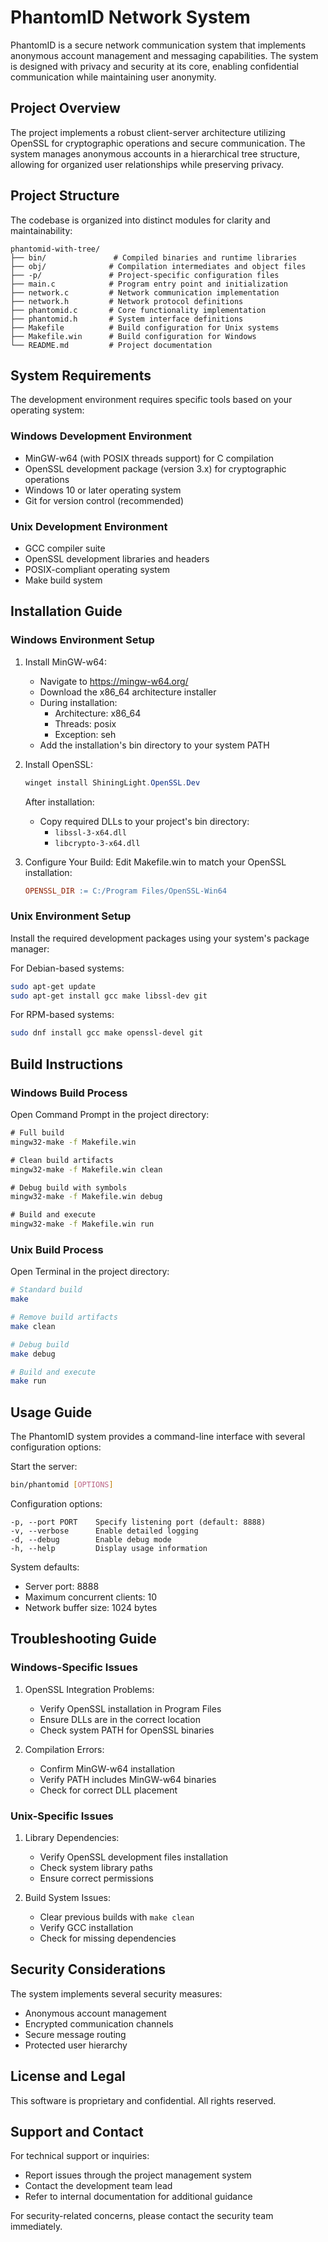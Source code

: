 # PhantomID Network System

PhantomID is a secure network communication system that implements anonymous account management and messaging capabilities. The system is designed with privacy and security at its core, enabling confidential communication while maintaining user anonymity.

## Project Overview

The project implements a robust client-server architecture utilizing OpenSSL for cryptographic operations and secure communication. The system manages anonymous accounts in a hierarchical tree structure, allowing for organized user relationships while preserving privacy.

## Project Structure

The codebase is organized into distinct modules for clarity and maintainability:

```
phantomid-with-tree/
├── bin/               # Compiled binaries and runtime libraries
├── obj/              # Compilation intermediates and object files
├── -p/               # Project-specific configuration files
├── main.c            # Program entry point and initialization
├── network.c         # Network communication implementation
├── network.h         # Network protocol definitions
├── phantomid.c       # Core functionality implementation
├── phantomid.h       # System interface definitions
├── Makefile          # Build configuration for Unix systems
├── Makefile.win      # Build configuration for Windows
└── README.md         # Project documentation
```

## System Requirements

The development environment requires specific tools based on your operating system:

### Windows Development Environment
- MinGW-w64 (with POSIX threads support) for C compilation
- OpenSSL development package (version 3.x) for cryptographic operations
- Windows 10 or later operating system
- Git for version control (recommended)

### Unix Development Environment
- GCC compiler suite
- OpenSSL development libraries and headers
- POSIX-compliant operating system
- Make build system

## Installation Guide

### Windows Environment Setup

1. Install MinGW-w64:
   - Navigate to https://mingw-w64.org/
   - Download the x86_64 architecture installer
   - During installation:
     - Architecture: x86_64
     - Threads: posix
     - Exception: seh
   - Add the installation's bin directory to your system PATH

2. Install OpenSSL:
   ```powershell
   winget install ShiningLight.OpenSSL.Dev
   ```
   After installation:
   - Copy required DLLs to your project's bin directory:
     - `libssl-3-x64.dll`
     - `libcrypto-3-x64.dll`

3. Configure Your Build:
   Edit Makefile.win to match your OpenSSL installation:
   ```makefile
   OPENSSL_DIR := C:/Program Files/OpenSSL-Win64
   ```

### Unix Environment Setup

Install the required development packages using your system's package manager:

For Debian-based systems:
```bash
sudo apt-get update
sudo apt-get install gcc make libssl-dev git
```

For RPM-based systems:
```bash
sudo dnf install gcc make openssl-devel git
```

## Build Instructions

### Windows Build Process

Open Command Prompt in the project directory:

```cmd
# Full build
mingw32-make -f Makefile.win

# Clean build artifacts
mingw32-make -f Makefile.win clean

# Debug build with symbols
mingw32-make -f Makefile.win debug

# Build and execute
mingw32-make -f Makefile.win run
```

### Unix Build Process

Open Terminal in the project directory:

```bash
# Standard build
make

# Remove build artifacts
make clean

# Debug build
make debug

# Build and execute
make run
```

## Usage Guide

The PhantomID system provides a command-line interface with several configuration options:

Start the server:
```bash
bin/phantomid [OPTIONS]
```

Configuration options:
```
-p, --port PORT    Specify listening port (default: 8888)
-v, --verbose      Enable detailed logging
-d, --debug        Enable debug mode
-h, --help         Display usage information
```

System defaults:
- Server port: 8888
- Maximum concurrent clients: 10
- Network buffer size: 1024 bytes

## Troubleshooting Guide

### Windows-Specific Issues

1. OpenSSL Integration Problems:
   - Verify OpenSSL installation in Program Files
   - Ensure DLLs are in the correct location
   - Check system PATH for OpenSSL binaries

2. Compilation Errors:
   - Confirm MinGW-w64 installation
   - Verify PATH includes MinGW-w64 binaries
   - Check for correct DLL placement

### Unix-Specific Issues

1. Library Dependencies:
   - Verify OpenSSL development files installation
   - Check system library paths
   - Ensure correct permissions

2. Build System Issues:
   - Clear previous builds with `make clean`
   - Verify GCC installation
   - Check for missing dependencies

## Security Considerations

The system implements several security measures:
- Anonymous account management
- Encrypted communication channels
- Secure message routing
- Protected user hierarchy

## License and Legal

This software is proprietary and confidential. All rights reserved.

## Support and Contact

For technical support or inquiries:
- Report issues through the project management system
- Contact the development team lead
- Refer to internal documentation for additional guidance

For security-related concerns, please contact the security team immediately.
